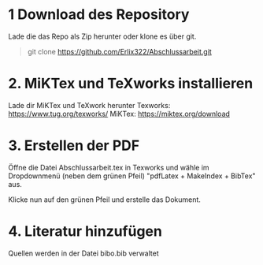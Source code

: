 # 1 Download des Repository

Lade die das Repo als Zip herunter oder klone es über git.
> git clone https://github.com/Erlix322/Abschlussarbeit.git


# 2. MiKTex und  TeXworks installieren

Lade dir MiKTex und TeXwork herunter
Texworks: https://www.tug.org/texworks/
MiKTex: https://miktex.org/download

# 3. Erstellen der PDF

Öffne die Datei Abschlussarbeit.tex in Texworks und wähle im Dropdownmenü (neben dem grünen Pfeil) "pdfLatex + MakeIndex + BibTex" aus.

Klicke nun auf den grünen Pfeil und erstelle das Dokument.

# 4. Literatur hinzufügen
Quellen werden in der Datei bibo.bib verwaltet
